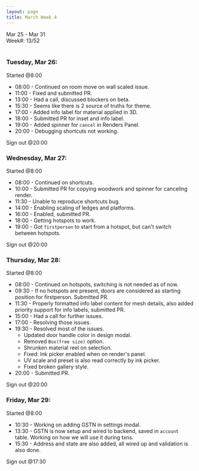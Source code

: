 ```yaml
---
layout: page
title: March Week 4
---
```


Mar 25 - Mar 31<br>
Week#: 13/52<br><br>

### Tuesday, Mar 26:

Started @8:00

- 08:00 - Continued on room move on wall scaled issue.
- 11:00 - Fixed and submitted PR.
- 13:00 - Had a call, discussed blockers on beta.
- 15:30 - Seems like there is 2 source of truths for theme.
- 17:00 - Added info label for material applied in 3D.
- 18:00 - Submitted PR for inset and info label.
- 19:00 - Added spinner for `cancel` in Renders Panel.
- 20:00 - Debugging shortcuts not working.

Sign out @20:00

### Wednesday, Mar 27:

Started @8:00

- 08:00 - Continued on shortcuts.
- 10:00 - Submitted PR for copying woodwork and spinner for canceling render.
- 11:30 - Unable to reproduce shortcuts bug.
- 14:00 - Enabling scaling of ledges and platforms.
- 16:00 - Enabled, submitted PR.
- 18:00 - Getting hotspots to work.
- 19:00 - Got `firstperson` to start from a hotspot, but can't switch between hotspots.

Sign out @20:00

### Thursday, Mar 28:

Started @8:00

- 08:00 - Continued on hotspots, switching is not needed as of now.
- 09:30 - If no hotspots are present, doors are considered as starting position for firstperson. Submitted PR.
- 11:30 - Properly formatted info label content for mesh details, also added priority support for info labels, submitted PR.
- 15:00 - Had a call for further issues.
- 17:00 - Resolving those issues.
- 19:30 - Resolved most of the issues.
    * Updated door handle color in design modal.
    * Removed `Box(free size)` option.
    * Shrunken material reel on selection.
    * Fixed: Ink picker enabled when on render's panel.
    * UV scale and preset is also read correctly by ink picker.
    * Fixed broken gallery style.
- 20:00 - Submitted PR.

Sign out @20:00

### Friday, Mar 29:

Started @8:00

- 10:30 - Working on adding GSTN in settings modal.
- 13:30 - GSTN is now setup and wired to backend, saved in `account` table. Working on how we will use it during txns.
- 15:30 - Address and state are also added, all wired up and validation is also done.

Sign out @17:30